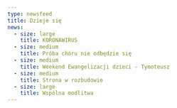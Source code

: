 ```yaml
---
type: newsfeed
title: Dzieje się
news:
  - size: large
    title: KORONAWIRUS
  - size: medium
    title: Próba chóru nie odbędzie się
  - size: medium
    title: Weekend Ewangelizacji dzieci - Tymoteusz
  - size: medium
    title: Strona w rozbudowie
  - size: large
    title: Wspólna modlitwa
---
```


